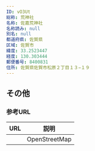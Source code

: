 ```yaml
---
ID: vO3Ut
総称: 荒神社
名称: 佐嘉荒神社
名称読み: null
別名: null
都道府県: 佐賀県
区域: 佐賀市
緯度: 33.2523447
経度: 130.303444
郵便番号: 8400831
住所: 佐賀県佐賀市松原２丁目１３−１９
---
```


## その他

### 参考URL

| URL | 説明          |
| --- | ------------- |
|     | OpenStreetMap |
